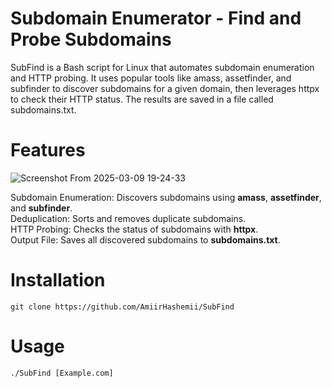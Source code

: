 # Subdomain Enumerator - Find and Probe Subdomains
SubFind is a Bash script for Linux that automates subdomain enumeration and HTTP probing. It uses popular tools like amass, assetfinder, and subfinder to discover subdomains for a given domain, then leverages httpx to check their HTTP status. The results are saved in a file called subdomains.txt.
    
# Features  
![Screenshot From 2025-03-09 19-24-33](https://github.com/user-attachments/assets/2e66573c-e143-4ac5-989f-50da88b2dbde)  

Subdomain Enumeration: Discovers subdomains using **amass**, **assetfinder**, and **subfinder**.  
Deduplication: Sorts and removes duplicate subdomains.  
HTTP Probing: Checks the status of subdomains with **httpx**.  
Output File: Saves all discovered subdomains to **subdomains.txt**.  


# Installation
```
git clone https://github.com/AmiirHashemii/SubFind
```

# Usage
```
./SubFind [Example.com]
```
